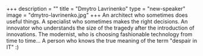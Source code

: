 +++
description = ""
title = "Dmytro Lavrinenko"
type = "new-speaker"
image = "dmytro-lavrinenko.jpg"
+++
An architect who sometimes does useful things.
A specialist who sometimes makes the right decisions.
An innovator who understands the size of the tragedy after the introduction of innovations.
The modernist, who is choosing fashionable technology from time to time...
A person who knows the true meaning of the term "despair in IT" :)